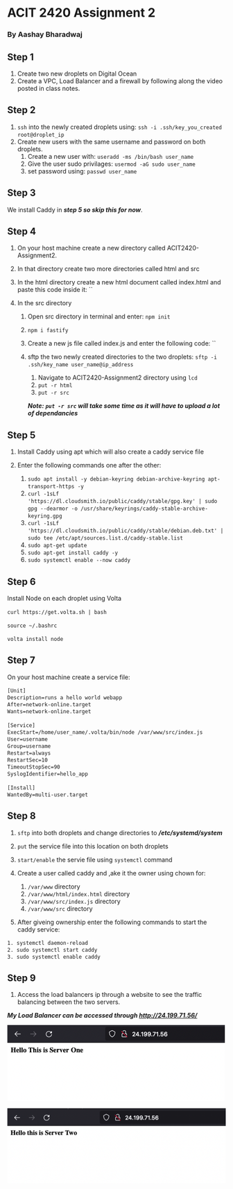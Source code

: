 # ACIT 2420 Assignment 2
### By Aashay Bharadwaj

## Step 1
  1. Create two new droplets on Digital Ocean
  2. Create a VPC, Load Balancer and a firewall by following along the video posted in class notes.
    
## Step 2
  1. `ssh` into the newly created droplets using: `ssh -i .ssh/key_you_created root@droplet_ip`
  2. Create new users with the same username and password on both droplets.
      1. Create a new user with: `useradd -ms /bin/bash user_name`
      2. Give the user sudo privilages: `usermod -aG sudo user_name`
      3. set password using: `passwd user_name`
      
## Step 3
We install Caddy in ***step 5 so skip this for now***. 
    
 ## Step 4
  1. On your host machine create a new directory called ACIT2420-Assignment2.
  2. In that directory create two more directories called html and src
  3. In the html directory create a new html document called index.html and paste this code inside it:
  ``
  
  4. In the src directory
      
     1. Open src directory in terminal and enter: `npm init`
     2. `npm i fastify`
     3. Create a new js file called index.js and enter the following code:
     ``
     4. sftp the two newly created directories to the two droplets: `sftp -i .ssh/key_name user_name@ip_address`
      
        1. Navigate to ACIT2420-Assignment2 directory using `lcd` 
        2. `put -r html`
        3. `put -r src`
        
        ***Note: `put -r src` will take some time as it will have to upload a lot of dependancies***
        
## Step 5

  1. Install Caddy using apt which will also create a caddy service file 
  2. Enter the following commands one after the other:
      
      1. `sudo apt install -y debian-keyring debian-archive-keyring apt-transport-https -y`
      2. `curl -1sLf 'https://dl.cloudsmith.io/public/caddy/stable/gpg.key' | sudo gpg --dearmor -o /usr/share/keyrings/caddy-stable-archive-keyring.gpg`
      3. `curl -1sLf 'https://dl.cloudsmith.io/public/caddy/stable/debian.deb.txt' | sudo tee /etc/apt/sources.list.d/caddy-stable.list`
      4. `sudo apt-get update`
      5. `sudo apt-get install caddy -y`
      6. `sudo systemctl enable --now caddy`
      
## Step 6

Install Node on each droplet using Volta

  `curl https://get.volta.sh | bash`
  
  `source ~/.bashrc`
  
  `volta install node`
  
## Step 7
On your host machine create a service file:
    
    [Unit]
    Description=runs a hello world webapp
    After=network-online.target
    Wants=network-online.target

    [Service]
    ExecStart=/home/user_name/.volta/bin/node /var/www/src/index.js
    User=username
    Group=username
    Restart=always
    RestartSec=10
    TimeoutStopSec=90
    SyslogIdentifier=hello_app

    [Install]
    WantedBy=multi-user.target
    
## Step 8

  1. `sftp` into both droplets and change directories to ***/etc/systemd/system***
  2. `put` the service file into this location on both droplets
  3. `start/enable` the servie file using `systemctl` command
  4. Create a user called caddy and ,ake it the owner using chown for:
    
      1. `/var/www` directory
      2. `/var/www/html/index.html` directory
      3. `/var/www/src/index.js` directory
      4. `/var/www/src` directory
    
  5. After giveing ownership enter the following commands to start the caddy service:
    
    1. systemctl daemon-reload
    2. sudo systemctl start caddy
    3. sudo systemctl enable caddy 
    
## Step 9

  1. Access the load balancers ip through a website to see the traffic balancing between the two servers. 
  
  ***My Load Balancer can be accessed through http://24.199.71.56/***

![](images/server-one.png)

![](images/server-two.png)
